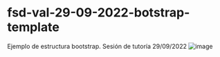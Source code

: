 # fsd-val-29-09-2022-botstrap-template
Ejemplo de estructura bootstrap. Sesión de tutoría 29/09/2022
![image](https://user-images.githubusercontent.com/16636086/193090128-fc0878f7-19d7-45cc-80c1-db722b401e33.png)

